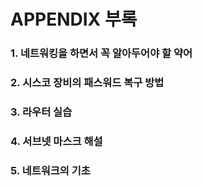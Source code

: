 # APPENDIX 부록

### 1. 네트워킹을 하면서 꼭 알아두어야 할 약어

### 2. 시스코 장비의 패스워드 복구 방법

### 3. 라우터 실습

### 4. 서브넷 마스크 해설

### 5. 네트워크의 기초
